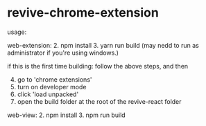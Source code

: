 # revive-chrome-extension

usage:

web-extension:
2. npm install
3. yarn run build (may nedd to run as administrator if you're using windows.)

if this is the first time building:
follow the above steps, and then

4. go to 'chrome extensions' 
5. turn on developer mode
6. click 'load unpacked'
7. open the build folder at the root of the revive-react folder

web-view:
2. npm install
3. npm run build